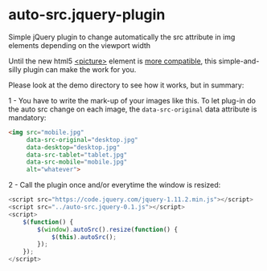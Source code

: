 # auto-src.jquery-plugin
Simple jQuery plugin to change automatically the src attribute in img elements depending on the viewport width

Until the new html5 [\<picture\>](http://www.smashingmagazine.com/2014/05/14/responsive-images-done-right-guide-picture-srcset/) element is [more compatible](http://caniuse.com/#feat=picture), this simple-and-silly plugin can make the work for you.

Please look at the demo directory to see how it works, but in summary:

1 - You have to write the mark-up of your images like this. To let plug-in do the auto src change on each image, the `data-src-original` data attribute is mandatory:
```HTML
<img src="mobile.jpg"
     data-src-original="desktop.jpg"
     data-desktop="desktop.jpg"
     data-src-tablet="tablet.jpg"
     data-src-mobile="mobile.jpg"
     alt="whatever">
```
2 - Call the plugin once and/or everytime the window is resized:
```JavaScript
<script src="https://code.jquery.com/jquery-1.11.2.min.js"></script>
<script src="../auto-src.jquery-0.1.js"></script>
<script>
    $(function() {
        $(window).autoSrc().resize(function() {
            $(this).autoSrc();
        });
    });
</script>
```
